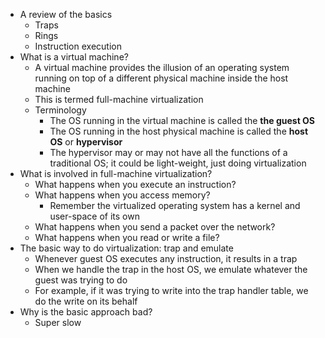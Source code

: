 * A review of the basics
    * Traps
    * Rings
    * Instruction execution
* What is a virtual machine?
    * A virtual machine provides the illusion of an operating system
      running on top of a different physical machine inside the host
      machine
    * This is termed full-machine virtualization
    * Terminology
        * The OS running in the virtual machine is called the **the guest OS**
        * The OS running in the host physical machine is called the **host OS** or **hypervisor**
        * The hypervisor may or may not have all the functions of a
          traditional OS; it could be light-weight, just doing
          virtualization
* What is involved in full-machine virtualization?
    * What happens when you execute an instruction?
    * What happens when you access memory?
        * Remember the virtualized operating system has a kernel and user-space of its own
    * What happens when you send a packet over the network?
    * What happens when you read or write a file?
* The basic way to do virtualization: trap and emulate
    * Whenever guest OS executes any instruction, it results in a trap
    * When we handle the trap in the host OS, we emulate whatever the guest was trying to do
    * For example, if it was trying to write into the trap handler table, we do the write on its behalf
* Why is the basic approach bad?
    * Super slow

    
    